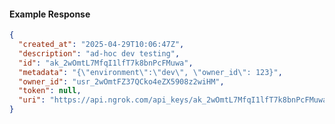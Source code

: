 <!-- Code generated for API Clients. DO NOT EDIT. -->

#### Example Response

```json
{
  "created_at": "2025-04-29T10:06:47Z",
  "description": "ad-hoc dev testing",
  "id": "ak_2wOmtL7MfqI1lfT7k8bnPcFMuwa",
  "metadata": "{\"environment\":\"dev\", \"owner_id\": 123}",
  "owner_id": "usr_2wOmtFZ37QCko4eZX5908z2wiHM",
  "token": null,
  "uri": "https://api.ngrok.com/api_keys/ak_2wOmtL7MfqI1lfT7k8bnPcFMuwa"
}
```
